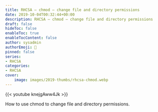 ```yaml
---
title: RHCSA – chmod – change file and directory permissions
date: 2019-10-04T00:32:44+00:00
description: RHCSA – chmod – change file and directory permissions
draft: false
hideToc: false
enableToc: true
enableTocContent: false
author: sysadmin
authorEmoji: 🐧
pinned: false
series:
- RHCSA
categories:
- RHCSA
cover:
    image: images/2019-thumbs/rhcsa-chmod.webp
---
```

{{< youtube knejgAww4Jk >}}
<figcaption>How to use chmod to change file and directory permissions.</figcaption>